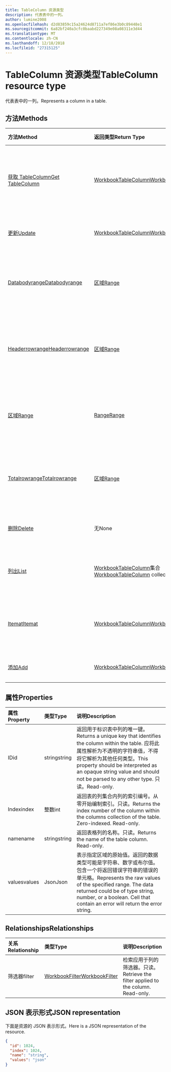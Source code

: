 ```yaml
---
title: TableColumn 资源类型
description: 代表表中的一列。
author: lumine2008
ms.openlocfilehash: d2d83859c15a24624d8711a7ef86e3b0c89448e1
ms.sourcegitcommit: 6a82bf240a3cfc0baabd227349e08a08311e3d44
ms.translationtype: MT
ms.contentlocale: zh-CN
ms.lasthandoff: 12/18/2018
ms.locfileid: "27315125"
---
```

# <a name="tablecolumn-resource-type"></a><span data-ttu-id="d8916-103">TableColumn 资源类型</span><span class="sxs-lookup"><span data-stu-id="d8916-103">TableColumn resource type</span></span>

<span data-ttu-id="d8916-104">代表表中的一列。</span><span class="sxs-lookup"><span data-stu-id="d8916-104">Represents a column in a table.</span></span>


## <a name="methods"></a><span data-ttu-id="d8916-105">方法</span><span class="sxs-lookup"><span data-stu-id="d8916-105">Methods</span></span>

| <span data-ttu-id="d8916-106">方法</span><span class="sxs-lookup"><span data-stu-id="d8916-106">Method</span></span>           | <span data-ttu-id="d8916-107">返回类型</span><span class="sxs-lookup"><span data-stu-id="d8916-107">Return Type</span></span>    |<span data-ttu-id="d8916-108">说明</span><span class="sxs-lookup"><span data-stu-id="d8916-108">Description</span></span>|
|:---------------|:--------|:----------|
|[<span data-ttu-id="d8916-109">获取 TableColumn</span><span class="sxs-lookup"><span data-stu-id="d8916-109">Get TableColumn</span></span>](../api/tablecolumn-get.md) | [<span data-ttu-id="d8916-110">WorkbookTableColumn</span><span class="sxs-lookup"><span data-stu-id="d8916-110">WorkbookTableColumn</span></span>](tablecolumn.md) |<span data-ttu-id="d8916-111">读取 tablecolumn 对象的属性和关系。</span><span class="sxs-lookup"><span data-stu-id="d8916-111">Read properties and relationships of tableColumn object.</span></span>|
|[<span data-ttu-id="d8916-112">更新</span><span class="sxs-lookup"><span data-stu-id="d8916-112">Update</span></span>](../api/tablecolumn-update.md) | [<span data-ttu-id="d8916-113">WorkbookTableColumn</span><span class="sxs-lookup"><span data-stu-id="d8916-113">WorkbookTableColumn</span></span>](tablecolumn.md) |<span data-ttu-id="d8916-114">更新 TableColumn 对象</span><span class="sxs-lookup"><span data-stu-id="d8916-114">Update TableColumn object.</span></span> |
|[<span data-ttu-id="d8916-115">Databodyrange</span><span class="sxs-lookup"><span data-stu-id="d8916-115">Databodyrange</span></span>](../api/tablecolumn-databodyrange.md)|[<span data-ttu-id="d8916-116">区域</span><span class="sxs-lookup"><span data-stu-id="d8916-116">Range</span></span>](range.md)|<span data-ttu-id="d8916-117">获取与列的数据体相关的 range 对象。</span><span class="sxs-lookup"><span data-stu-id="d8916-117">Gets the range object associated with the data body of the column.</span></span>|
|[<span data-ttu-id="d8916-118">Headerrowrange</span><span class="sxs-lookup"><span data-stu-id="d8916-118">Headerrowrange</span></span>](../api/tablecolumn-headerrowrange.md)|[<span data-ttu-id="d8916-119">区域</span><span class="sxs-lookup"><span data-stu-id="d8916-119">Range</span></span>](range.md)|<span data-ttu-id="d8916-120">获取与列的标头行相关的 range 对象。</span><span class="sxs-lookup"><span data-stu-id="d8916-120">Gets the range object associated with the header row of the column.</span></span>|
|[<span data-ttu-id="d8916-121">区域</span><span class="sxs-lookup"><span data-stu-id="d8916-121">Range</span></span>](../api/tablecolumn-range.md)|[<span data-ttu-id="d8916-122">Range</span><span class="sxs-lookup"><span data-stu-id="d8916-122">Range</span></span>](range.md)|<span data-ttu-id="d8916-123">获取与整个列相关的 range 对象。</span><span class="sxs-lookup"><span data-stu-id="d8916-123">Gets the range object associated with the entire column.</span></span>|
|[<span data-ttu-id="d8916-124">Totalrowrange</span><span class="sxs-lookup"><span data-stu-id="d8916-124">Totalrowrange</span></span>](../api/tablecolumn-totalrowrange.md)|[<span data-ttu-id="d8916-125">区域</span><span class="sxs-lookup"><span data-stu-id="d8916-125">Range</span></span>](range.md)|<span data-ttu-id="d8916-126">获取与列的总计行相关的 range 对象。</span><span class="sxs-lookup"><span data-stu-id="d8916-126">Gets the range object associated with the totals row of the column.</span></span>|
|[<span data-ttu-id="d8916-127">删除</span><span class="sxs-lookup"><span data-stu-id="d8916-127">Delete</span></span>](../api/tablecolumn-delete.md)|<span data-ttu-id="d8916-128">无</span><span class="sxs-lookup"><span data-stu-id="d8916-128">None</span></span>|<span data-ttu-id="d8916-129">从表中删除列。</span><span class="sxs-lookup"><span data-stu-id="d8916-129">Deletes the column from the table.</span></span>|
|[<span data-ttu-id="d8916-130">列出</span><span class="sxs-lookup"><span data-stu-id="d8916-130">List</span></span>](../api/tablecolumn-list.md) | <span data-ttu-id="d8916-131">[WorkbookTableColumn](tablecolumn.md)集合</span><span class="sxs-lookup"><span data-stu-id="d8916-131">[WorkbookTableColumn](tablecolumn.md) collection</span></span> |<span data-ttu-id="d8916-132">获取 tableColumn 对象的集合。</span><span class="sxs-lookup"><span data-stu-id="d8916-132">Get tableColumn object collection.</span></span> |
|[<span data-ttu-id="d8916-133">Itemat</span><span class="sxs-lookup"><span data-stu-id="d8916-133">Itemat</span></span>](../api/tablecolumncollection-itemat.md)|[<span data-ttu-id="d8916-134">WorkbookTableColumn</span><span class="sxs-lookup"><span data-stu-id="d8916-134">WorkbookTableColumn</span></span>](tablecolumn.md)|<span data-ttu-id="d8916-135">根据其在集合中的位置获取列。</span><span class="sxs-lookup"><span data-stu-id="d8916-135">Gets a column based on its position in the collection.</span></span>|
|[<span data-ttu-id="d8916-136">添加</span><span class="sxs-lookup"><span data-stu-id="d8916-136">Add</span></span>](../api/tablecolumncollection-add.md)|[<span data-ttu-id="d8916-137">WorkbookTableColumn</span><span class="sxs-lookup"><span data-stu-id="d8916-137">WorkbookTableColumn</span></span>](tablecolumn.md)|<span data-ttu-id="d8916-138">向表中添加新列。</span><span class="sxs-lookup"><span data-stu-id="d8916-138">Adds a new column to the table.</span></span>|

## <a name="properties"></a><span data-ttu-id="d8916-139">属性</span><span class="sxs-lookup"><span data-stu-id="d8916-139">Properties</span></span>
| <span data-ttu-id="d8916-140">属性</span><span class="sxs-lookup"><span data-stu-id="d8916-140">Property</span></span>     | <span data-ttu-id="d8916-141">类型</span><span class="sxs-lookup"><span data-stu-id="d8916-141">Type</span></span>   |<span data-ttu-id="d8916-142">说明</span><span class="sxs-lookup"><span data-stu-id="d8916-142">Description</span></span>|
|:---------------|:--------|:----------|
|<span data-ttu-id="d8916-143">ID</span><span class="sxs-lookup"><span data-stu-id="d8916-143">id</span></span>|<span data-ttu-id="d8916-144">string</span><span class="sxs-lookup"><span data-stu-id="d8916-144">string</span></span>|<span data-ttu-id="d8916-145">返回用于标识表中列的唯一键。</span><span class="sxs-lookup"><span data-stu-id="d8916-145">Returns a unique key that identifies the column within the table.</span></span> <span data-ttu-id="d8916-146">应将此属性解析为不透明的字符串值，不得将它解析为其他任何类型。</span><span class="sxs-lookup"><span data-stu-id="d8916-146">This property should be interpreted as an opaque string value and should not be parsed to any other type.</span></span> <span data-ttu-id="d8916-147">只读。</span><span class="sxs-lookup"><span data-stu-id="d8916-147">Read-only.</span></span>|
|<span data-ttu-id="d8916-148">Index</span><span class="sxs-lookup"><span data-stu-id="d8916-148">index</span></span>|<span data-ttu-id="d8916-149">整数</span><span class="sxs-lookup"><span data-stu-id="d8916-149">int</span></span>|<span data-ttu-id="d8916-p102">返回表的列集合内列的索引编号。从零开始编制索引。只读。</span><span class="sxs-lookup"><span data-stu-id="d8916-p102">Returns the index number of the column within the columns collection of the table. Zero-indexed. Read-only.</span></span>|
|<span data-ttu-id="d8916-153">name</span><span class="sxs-lookup"><span data-stu-id="d8916-153">name</span></span>|<span data-ttu-id="d8916-154">string</span><span class="sxs-lookup"><span data-stu-id="d8916-154">string</span></span>|<span data-ttu-id="d8916-p103">返回表格列的名称。只读。</span><span class="sxs-lookup"><span data-stu-id="d8916-p103">Returns the name of the table column. Read-only.</span></span>|
|<span data-ttu-id="d8916-157">values</span><span class="sxs-lookup"><span data-stu-id="d8916-157">values</span></span>|<span data-ttu-id="d8916-158">Json</span><span class="sxs-lookup"><span data-stu-id="d8916-158">Json</span></span>|<span data-ttu-id="d8916-p104">表示指定区域的原始值。返回的数据类型可能是字符串、数字或布尔值。包含一个将返回错误字符串的错误的单元格。</span><span class="sxs-lookup"><span data-stu-id="d8916-p104">Represents the raw values of the specified range. The data returned could be of type string, number, or a boolean. Cell that contain an error will return the error string.</span></span>|

## <a name="relationships"></a><span data-ttu-id="d8916-162">Relationships</span><span class="sxs-lookup"><span data-stu-id="d8916-162">Relationships</span></span>
| <span data-ttu-id="d8916-163">关系</span><span class="sxs-lookup"><span data-stu-id="d8916-163">Relationship</span></span> | <span data-ttu-id="d8916-164">类型</span><span class="sxs-lookup"><span data-stu-id="d8916-164">Type</span></span>   |<span data-ttu-id="d8916-165">说明</span><span class="sxs-lookup"><span data-stu-id="d8916-165">Description</span></span>|
|:---------------|:--------|:----------|
|<span data-ttu-id="d8916-166">筛选器</span><span class="sxs-lookup"><span data-stu-id="d8916-166">filter</span></span>|[<span data-ttu-id="d8916-167">WorkbookFilter</span><span class="sxs-lookup"><span data-stu-id="d8916-167">WorkbookFilter</span></span>](filter.md)|<span data-ttu-id="d8916-p105">检索应用于列的筛选器。只读。</span><span class="sxs-lookup"><span data-stu-id="d8916-p105">Retrieve the filter applied to the column. Read-only.</span></span>|

## <a name="json-representation"></a><span data-ttu-id="d8916-170">JSON 表示形式</span><span class="sxs-lookup"><span data-stu-id="d8916-170">JSON representation</span></span>

<span data-ttu-id="d8916-171">下面是资源的 JSON 表示形式。</span><span class="sxs-lookup"><span data-stu-id="d8916-171">Here is a JSON representation of the resource.</span></span>

<!--{
  "blockType": "resource",
  "optionalProperties": [],
  "keyProperty": "id",
  "baseType": "microsoft.graph.entity",
  "@odata.type": "microsoft.graph.workbookTableColumn"
}-->

```json
{
  "id": 1024,
  "index": 1024,
  "name": "string",
  "values": "json"
}

```

<!-- uuid: 8fcb5dbc-d5aa-4681-8e31-b001d5168d79
2015-10-25 14:57:30 UTC -->
<!-- {
  "type": "#page.annotation",
  "description": "TableColumn resource",
  "keywords": "",
  "section": "documentation",
  "tocPath": ""
}-->
